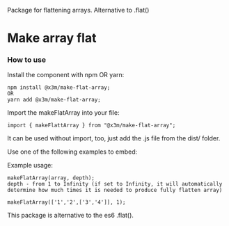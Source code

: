 Package for flattening arrays. Alternative to .flat()

# Make array flat


### How to use
Install the component with npm OR yarn:
```
npm install @x3m/make-flat-array;
OR
yarn add @x3m/make-flat-array;
```

Import the makeFlatArray into your file:
```
import { makeFlattArray } from "@x3m/make-flat-array";
```

It can be used without import, too, just add the .js file from the dist/ folder.

Use one of the following examples to embed:

Example usage:
```
makeFlatArray(array, depth);
depth - from 1 to Infinity (if set to Infinity, it will automatically determine how much times it is needed to produce fully flatten array)

makeFlatArray(['1','2',['3','4']], 1);
```

This package is alternative to the es6 .flat().
